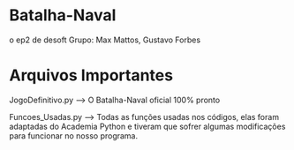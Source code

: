 # Batalha-Naval
o ep2 de desoft
Grupo: Max Mattos, Gustavo Forbes
# Arquivos Importantes
JogoDefinitivo.py --> O Batalha-Naval oficial 100% pronto 








Funcoes_Usadas.py --> Todas as funções usadas nos códigos, elas foram adaptadas do Academia Python e tiveram que sofrer algumas modificações para funcionar no nosso programa.
